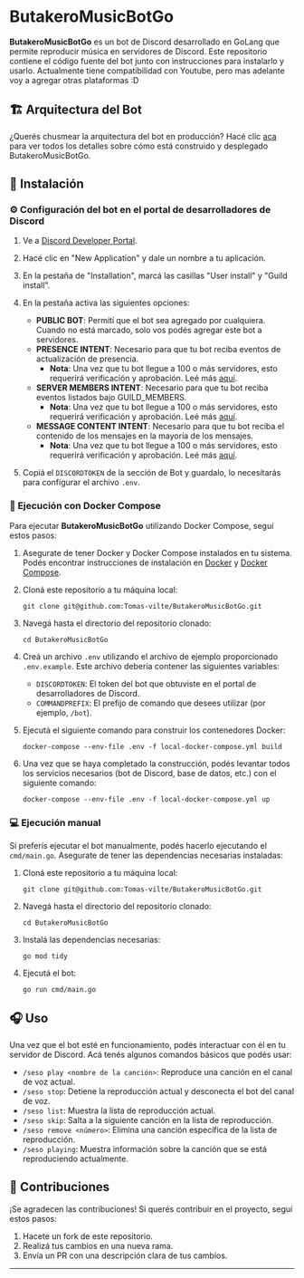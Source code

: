 # ButakeroMusicBotGo 

**ButakeroMusicBotGo** es un bot de Discord desarrollado en GoLang que permite reproducir música en servidores de Discord. Este repositorio contiene el código fuente del bot junto con instrucciones para instalarlo y usarlo. Actualmente tiene compatibilidad con Youtube, pero mas adelante voy a agregar otras plataformas :D

## 🏗️ Arquitectura del Bot

¿Querés chusmear la arquitectura del bot en producción? Hacé clic [aca](/docs/ARQUITECTURA.MD) para ver todos los detalles sobre cómo está construido y desplegado ButakeroMusicBotGo.

## 🚀 Instalación

### ⚙️ Configuración del bot en el portal de desarrolladores de Discord

1. Ve a [Discord Developer Portal](https://discord.com/developers/applications).

2. Hacé clic en "New Application" y dale un nombre a tu aplicación.

3. En la pestaña de "Installation", marcá las casillas "User install" y "Guild install".

4. En la pestaña activa las siguientes opciones:
   - **PUBLIC BOT**: Permití que el bot sea agregado por cualquiera. Cuando no está marcado, solo vos podés agregar este bot a servidores.
   - **PRESENCE INTENT**: Necesario para que tu bot reciba eventos de actualización de presencia.
     - **Nota**: Una vez que tu bot llegue a 100 o más servidores, esto requerirá verificación y aprobación. Leé más [aquí](https://support-dev.discord.com/hc/en-us/articles/6205754771351-How-do-I-get-Privileged-Intents-for-my-bot).
   - **SERVER MEMBERS INTENT**: Necesario para que tu bot reciba eventos listados bajo GUILD_MEMBERS.
     - **Nota**: Una vez que tu bot llegue a 100 o más servidores, esto requerirá verificación y aprobación. Leé más [aquí](https://support-dev.discord.com/hc/en-us/articles/6205754771351-How-do-I-get-Privileged-Intents-for-my-bot).
   - **MESSAGE CONTENT INTENT**: Necesario para que tu bot reciba el contenido de los mensajes en la mayoría de los mensajes.
     - **Nota**: Una vez que tu bot llegue a 100 o más servidores, esto requerirá verificación y aprobación. Leé más [aquí](https://support-dev.discord.com/hc/en-us/articles/6205754771351-How-do-I-get-Privileged-Intents-for-my-bot).

5. Copiá el `DISCORDTOKEN` de la sección de Bot y guardalo, lo necesitarás para configurar el archivo `.env`.

### 🐳 Ejecución con Docker Compose

Para ejecutar **ButakeroMusicBotGo** utilizando Docker Compose, seguí estos pasos:

1. Asegurate de tener Docker y Docker Compose instalados en tu sistema. Podés encontrar instrucciones de instalación en [Docker](https://docs.docker.com/get-docker/) y [Docker Compose](https://docs.docker.com/compose/install/).

2. Cloná este repositorio a tu máquina local:

    ```
    git clone git@github.com:Tomas-vilte/ButakeroMusicBotGo.git
    ```

3. Navegá hasta el directorio del repositorio clonado:

    ```
    cd ButakeroMusicBotGo
    ```

4. Creá un archivo `.env` utilizando el archivo de ejemplo proporcionado `.env.example`. Este archivo debería contener las siguientes variables:
    - `DISCORDTOKEN`: El token del bot que obtuviste en el portal de desarrolladores de Discord.
    - `COMMANDPREFIX`: El prefijo de comando que desees utilizar (por ejemplo, `/bot`).

5. Ejecutá el siguiente comando para construir los contenedores Docker:

    ```
    docker-compose --env-file .env -f local-docker-compose.yml build
    ```

6. Una vez que se haya completado la construcción, podés levantar todos los servicios necesarios (bot de Discord, base de datos, etc.) con el siguiente comando:

    ```
    docker-compose --env-file .env -f local-docker-compose.yml up
    ```

### 💻 Ejecución manual

Si preferís ejecutar el bot manualmente, podés hacerlo ejecutando el `cmd/main.go`. Asegurate de tener las dependencias necesarias instaladas:

1. Cloná este repositorio a tu máquina local:

    ```
    git clone git@github.com:Tomas-vilte/ButakeroMusicBotGo.git
    ```

2. Navegá hasta el directorio del repositorio clonado:

    ```
    cd ButakeroMusicBotGo
    ```

3. Instalá las dependencias necesarias:

    ```
    go mod tidy
    ```

4. Ejecutá el bot:

    ```
    go run cmd/main.go
    ```

## 🎧 Uso

Una vez que el bot esté en funcionamiento, podés interactuar con él en tu servidor de Discord. Acá tenés algunos comandos básicos que podés usar:

- `/seso play <nombre de la canción>`: Reproduce una canción en el canal de voz actual.
- `/seso stop`: Detiene la reproducción actual y desconecta el bot del canal de voz.
- `/seso list`: Muestra la lista de reproducción actual.
- `/seso skip`: Salta a la siguiente canción en la lista de reproducción.
- `/seso remove <número>`: Elimina una canción específica de la lista de reproducción.
- `/seso playing`: Muestra información sobre la canción que se está reproduciendo actualmente.

## 🤝 Contribuciones

¡Se agradecen las contribuciones! Si querés contribuir en el proyecto, seguí estos pasos:

1. Hacete un fork de este repositorio.
2. Realizá tus cambios en una nueva rama.
3. Envía un PR con una descripción clara de tus cambios.

---
